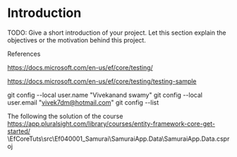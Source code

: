 # Introduction 
TODO: Give a short introduction of your project. Let this section explain the objectives or the motivation behind this project. 

References

https://docs.microsoft.com/en-us/ef/core/testing/

https://docs.microsoft.com/en-us/ef/core/testing/testing-sample

git config --local user.name "Vivekanand swamy"
git config --local user.email "vivek7dm@hotmail.com"
git config --list



The following the solution of the course
    https://app.pluralsight.com/library/courses/entity-framework-core-get-started/
\EfCoreTuts\src\Ef040001_Samurai\SamuraiApp.Data\SamuraiApp.Data.csproj

